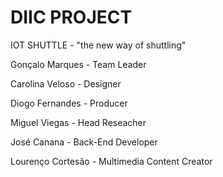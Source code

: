 # DIIC PROJECT

IOT SHUTTLE - "the new way of shuttling"

Gonçalo Marques   - Team Leader

Carolina Veloso   - Designer

Diogo Fernandes   - Producer

Miguel Viegas     - Head Reseacher

José Canana       - Back-End Developer

Lourenço Cortesão - Multimedia Content Creator

